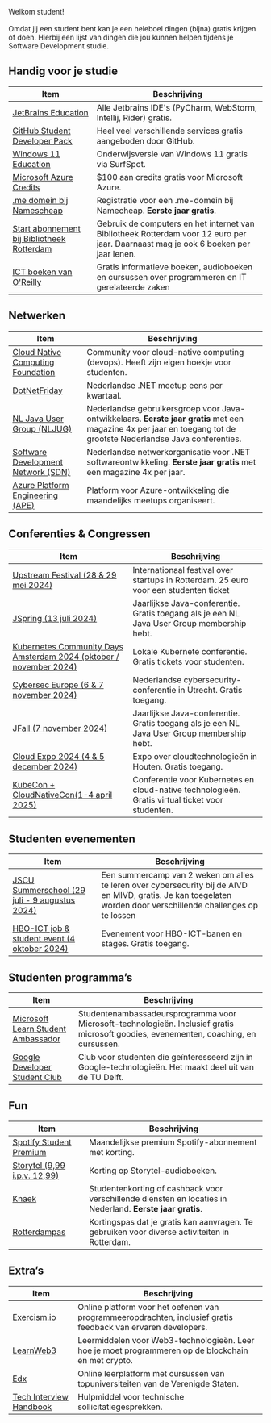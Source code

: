 Welkom student! <br><br>Omdat jij een student bent kan je een heleboel dingen (bijna) gratis krijgen of doen. Hierbij een lijst van dingen die jou kunnen helpen tijdens je Software Development studie.

## Handig voor je studie

| **Item**                | **Beschrijving**                               |
|-------------------------|-----------------------------------------------|
| [JetBrains Education](https://www.jetbrains.com/community/education/#students)     | Alle Jetbrains IDE's (PyCharm, WebStorm, Intellij, Rider) gratis. |
| [GitHub Student Developer Pack](https://education.github.com/pack)   | Heel veel verschillende services gratis aangeboden door GitHub.  |
| [Windows 11 Education](https://www.surfspot.nl/gratis-windows-11-upgrade-education-student.html)    | Onderwijsversie van Windows 11 gratis via SurfSpot.                  |
| [Microsoft Azure Credits](https://azure.microsoft.com/nl-nl/free/students) | $100 aan credits gratis voor Microsoft Azure.   |
| [.me domein bij Namescheap](https://nc.me/) | Registratie voor een .me-domein bij Namecheap. **Eerste jaar gratis**. |
| [Start abonnement bij Bibliotheek Rotterdam](https://www.bibliotheek.rotterdam.nl/word-lid) | Gebruik de computers en het internet van Bibliotheek Rotterdam voor 12 euro per jaar. Daarnaast mag je ook 6 boeken per jaar lenen. |
| [ICT boeken van O'Reilly](https://www.oreilly.com/member/login/) | Gratis informatieve boeken, audioboeken en cursussen over programmeren en IT gerelateerde zaken |

## Netwerken

| **Item**                        | **Beschrijving**                               |
|---------------------------------|-----------------------------------------------|
| [Cloud Native Computing Foundation](https://community.cncf.io/cloud-native-students/) | Community voor cloud-native computing (devops). Heeft zijn eigen hoekje voor studenten. |
| [DotNetFriday](https://dotnetfriday.nl/)                          | Nederlandse .NET meetup eens per kwartaal. |
| [NL Java User Group (NLJUG)](https://nljug.org/lidworden/gratis-lid-worden-studenten/)              | Nederlandse gebruikersgroep voor Java-ontwikkelaars. **Eerste jaar gratis** met een magazine 4x per jaar en toegang tot de grootste Nederlandse Java conferenties. |
| [Software Development Network (SDN)](https://sdn.nl/lidworden/gratis-lid-worden-studenten/) | Nederlandse netwerkorganisatie voor .NET softwareontwikkeling. **Eerste jaar gratis** met een magazine 4x per jaar. |
| [Azure Platform Engineering (APE)](https://www.meetup.com/nl-NL/azure-platform-engineering/) | Platform voor Azure-ontwikkeling die maandelijks meetups organiseert.        |

## Conferenties & Congressen

| **Item**                             | **Beschrijving**                               |
|--------------------------------------|-----------------------------------------------|
| [Upstream Festival (28 & 29 mei 2024)](https://www.upstreamfestival.com/)           | Internationaal festival over startups in Rotterdam. 25 euro voor een studenten ticket |
| [JSpring (13 juli 2024)](https://jspring.nl/)     | Jaarlijkse Java-conferentie.  Gratis toegang als je een NL Java User Group membership hebt. |
| [Kubernetes Community Days Amsterdam 2024 (oktober / november 2024)](https://community.cncf.io/events/details/cncf-kcd-netherlands-presents-kubernetes-community-days-amsterdam-2023/) | Lokale Kubernete conferentie. Gratis tickets voor studenten. |
| [Cybersec Europe (6 & 7 november 2024)](https://www.cybersec-netherlands.com/) | Nederlandse cybersecurity-conferentie in Utrecht. Gratis toegang. |
| [JFall (7 november 2024)](https://jfall.nl/)           | Jaarlijkse Java-conferentie. Gratis toegang als je een NL Java User Group membership hebt. |
| [Cloud Expo 2024 (4 & 5 december 2024)](https://www.cloudexpo.nl/)     | Expo over cloudtechnologieën in Houten. Gratis toegang.         |
| [KubeCon + CloudNativeCon(1-4 april 2025)](https://events.linuxfoundation.org/kubecon-cloudnativecon-europe-2025/) | Conferentie voor Kubernetes en cloud-native technologieën. Gratis virtual ticket voor studenten. |


## Studenten evenementen

| **Item**                         | **Beschrijving**                               |
|----------------------------------|-----------------------------------------------|
| [JSCU Summerschool (29 juli - 9 augustus 2024)](https://jscu.summerschool.sh) | Een summercamp van 2 weken om alles te leren over cybersecurity bij de AIVD en MIVD, gratis. Je kan toegelaten worden door verschillende challenges op te lossen |
| [HBO-ICT job & student event (4 oktober 2024)](https://www.hboictjobevent.nl/) | Evenement voor HBO-ICT-banen en stages. Gratis toegang.|

## Studenten programma’s

| **Item**                         | **Beschrijving**                               |
|----------------------------------|-----------------------------------------------|
| [Microsoft Learn Student Ambassador](https://mvp.microsoft.com/studentambassadors) | Studentenambassadeursprogramma voor Microsoft-technologieën. Inclusief gratis microsoft goodies, evenementen, coaching, en cursussen. |
| [Google Developer Student Club](https://gdsc.community.dev/delft-university-of-technology/)   | Club voor studenten die geïnteresseerd zijn in Google-technologieën. Het maakt deel uit van de TU Delft. |

## Fun

| **Item**                  | **Beschrijving**                               |
|---------------------------|-----------------------------------------------|
| [Spotify Student Premium](https://www.spotify.com/nl/student/)   | Maandelijkse premium Spotify-abonnement met korting. |
| [Storytel (9,99 i.p.v. 12,99)](https://www.storytel.com/nl/nl/c/studentenkorting) | Korting op Storytel-audioboeken.          |
| [Knaek](https://www.knaek.nl/)                   | Studentenkorting of cashback voor verschillende diensten en locaties in Nederland. **Eerste jaar gratis**. |
| [Rotterdampas](https://www.rotterdampas.nl/rotterdampas-voor-studenten)          | Kortingspas dat je gratis kan aanvragen. Te gebruiken voor diverse activiteiten in Rotterdam. |

## Extra’s

| **Item**              | **Beschrijving**                               |
|-----------------------|-----------------------------------------------|
| [Exercism.io](https://exercism.org/)           | Online platform voor het oefenen van programmeeropdrachten, inclusief gratis feedback van ervaren developers. |
| [LearnWeb3](https://learnweb3.io/)             | Leermiddelen voor Web3-technologieën. Leer hoe je moet programmeren op de blockchain en met crypto.     |
| [Edx](https://www.edx.org/)                  | Online leerplatform met cursussen van topuniversiteiten van de Verenigde Staten. |
| [Tech Interview Handbook](https://www.techinterviewhandbook.org/) | Hulpmiddel voor technische sollicitatiegesprekken. |

